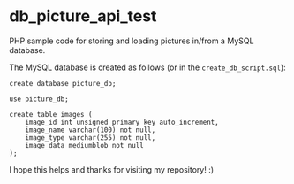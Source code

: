 # db_picture_api_test

PHP sample code for storing and loading pictures in/from a MySQL database.

The MySQL database is created as follows (or in the `create_db_script.sql`):

```mysql
create database picture_db;

use picture_db;

create table images (
    image_id int unsigned primary key auto_increment,
    image_name varchar(100) not null,
    image_type varchar(255) not null,
    image_data mediumblob not null
);
```

I hope this helps and thanks for visiting my repository! :)